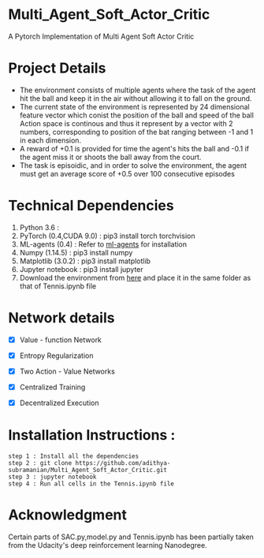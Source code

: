 # Multi_Agent_Soft_Actor_Critic
A Pytorch Implementation of Multi Agent Soft Actor Critic

# Project Details

<ul>
  <li> The environment consists of multiple agents where the task of the agent hit the ball and keep it in the air without allowing it to fall on the ground.</li>
  <li> The current state of the environment is represented by 24 dimensional feature vector which conist the position of the ball and speed of the ball</li
  <li> Action space is continous and thus it represent by a vector with 2 numbers, corresponding to position of the bat ranging between -1 and 1 in each dimension.</li>
  <li> A reward of +0.1 is provided for time the agent's hits the ball and -0.1 if the agent miss it or shoots the ball away from the court.</li>
  <li> The task is episoidic, and in order to solve the environment, the agent must get an average score of +0.5 over 100 consecutive episodes</li>
</ul>

# Technical Dependencies

<ol>
  <li> Python 3.6 :
  <li> PyTorch (0.4,CUDA 9.0) : pip3 install torch torchvision</li>
  <li> ML-agents (0.4) : Refer to <a href = "https://github.com/Unity-Technologies/ml-agents/">ml-agents</a> for installation</li>
  <li> Numpy (1.14.5) : pip3 install numpy</li>
  <li> Matplotlib (3.0.2) : pip3 install matplotlib</li>
  <li> Jupyter notebook : pip3 install jupyter </li>
  <li> Download the environment from <a href="https://s3-us-west-1.amazonaws.com/udacity-drlnd/P3/Tennis/Tennis_Linux.zip">here</a> and place it in the same folder as that of Tennis.ipynb file  </li>
</ol>

# Network details

- [x] Value - function Network
- [x] Entropy Regularization
- [x] Two Action - Value Networks
- [x] Centralized Training
- [x] Decentralized Execution


# Installation Instructions :
`
step 1 : Install all the dependencies
`
<br>
`
step 2 : git clone https://github.com/adithya-subramanian/Multi_Agent_Soft_Actor_Critic.git
`
<br>
`
step 3 : jupyter notebook
`
<br>
`
step 4 : Run all cells in the Tennis.ipynb file
`
# Acknowledgment

Certain parts of SAC.py,model.py and Tennis.ipynb has been partially taken from the Udacity's deep reinforcement learning Nanodegree.
